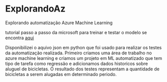 # ExplorandoAz
Explorando automatização Azure Machine Learning

tutorial passo a passo da microsoft para treinar e testar o modelo se encontra [aqui](https://microsoftlearning.github.io/mslearn-ai-fundamentals/Instructions/Labs/01-machine-learning.html)

Disponibilizei o aquivo json em python que foi usado para realizar os testes da automatização realizada.
Primeiro criamos uma área de trabalho no azure machine learning e criamos um projeto em ML automatizado que tem tipo de tarefa como
regressão e adicionamos dados historicos sobre aluguel de bicicletas.
O resultado dos testes representam a quantidade de bicicletas a serem alugadas em determinado periodo.
